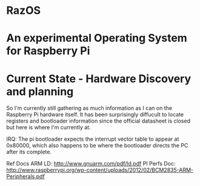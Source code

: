 RazOS
=====

An experimental Operating System for Raspberry Pi
=====================================================

Current State - Hardware Discovery and planning
===============================

So I'm currently still gathering as much information as I can on the Raspberry Pi hardware itself. 
It has been surprisingly diffucult to locate registers and bootloader information since the official datasheet is closed but here is where I'm currently at.

IRQ:
The pi bootloader expects the interrupt vector table to appear at 0x80000, which also happens to be where the bootloader directs the PC after its complete.





Ref Docs
ARM LD: http://www.gnuarm.com/pdf/ld.pdf
PI Perfs Doc: http://www.raspberrypi.org/wp-content/uploads/2012/02/BCM2835-ARM-Peripherals.pdf


